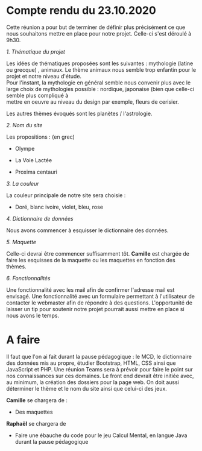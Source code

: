# Compte rendu du 23.10.2020 #

Cette réunion a pour but de terminer de définir plus précisément ce que nous souhaitons mettre en place pour notre projet. Celle-ci s'est déroulé à 9h30. 

*1. Thématique du projet* 

Les idées de thématiques proposées sont les suivantes : mythologie (latine ou grecque) , animaux. Le thème animaux nous semble trop enfantin pour le projet et notre niveau d'étude.  
Pour l'instant, la mythologie en général semble nous convenir plus avec le large choix de mythologies possible : nordique, japonaise (bien que celle-ci semble plus compliqué à  
mettre en oeuvre au niveau du design par exemple, fleurs de cerisier. 

Les autres thèmes évoqués sont les planètes / l'astrologie. 

*2. Nom du site*

Les propositions : 
(en grec)
* Olympe 

* La Voie Lactée 
* Proxima centauri

*3. La couleur*

La couleur principale de notre site sera choisie : 

* Doré, blanc ivoire, violet, bleu, rose

*4. Dictionnaire de données*  

Nous avons commencer à esquisser le dictionnaire des données. 

*5. Maquette*

Celle-ci devrai être commencer suffisamment tôt. **Camille** est chargée de faire les esquisses de la maquette ou les maquettes en fonction des thèmes. 

*6. Fonctionnalités*

Une fonctionnalité avec les mail afin de confirmer l'adresse mail est envisagé. Une fonctionnalité avec un formulaire permettant à l'utilisateur de contacter le webmaster afin 
de répondre à des questions. L'opportunité de laisser un tip pour soutenir notre projet pourrait aussi mettre en place si nous avons le temps. 

# A faire #

Il faut que l'on ai fait durant la pause pédagogique : le MCD, le dictionnaire des données mis au propre, étudier Bootstrap, HTML, CSS ainsi que JavaScript et PHP. Une réunion 
Teams sera à prévoir pour faire le point sur nos connaissances sur ces domaines. Le front end devrait être initiée avec, au minimum, la création des dossiers pour la page web. 
On doit aussi déterminer le thème et le nom du site ainsi que celui-ci des jeux. 

**Camille** se chargera de : 
* Des maquettes

**Raphaël** se chargera de 
* Faire une ébauche du code pour le jeu Calcul Mental, en langue Java durant la pause pédagogique
